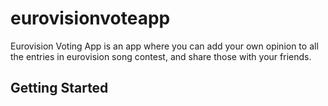 # eurovisionvoteapp

Eurovision Voting App is an app where you can add your own opinion to all the entries in eurovision song contest, and share those with your friends.

## Getting Started


